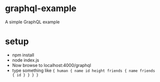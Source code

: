 # graphql-example
A simple GraphQL example

# setup
- npm install
- node index.js
- Now browse to localhost:4000/graphql
- type something like
`
{
  human {
    name
		id
    height
    friends {
      name
      friends {
        id
      }
    }
  }
}
`